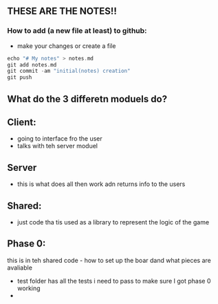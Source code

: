 ## THESE ARE THE **NOTES!!**


### How to add (a new file at least) to github: 
* make your changes or create a file 
``` cpp 
echo "# My notes" > notes.md
git add notes.md
git commit -am "initial(notes) creation"
git push
```
## What do the 3 differetn moduels do? 
## Client: 
* going to interface fro the user 
* talks with teh server moduel 
## Server 
* this is what does all then work adn returns info to the users 
## Shared: 
* just code tha tis used as a library to represent the logic of the game 

## Phase 0: 
this is in teh shared code  - how to set up the boar dand what pieces are avaliable 
* test folder has all the tests i need to pass to make sure I got phase 0 working 
* 
